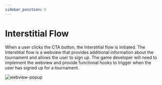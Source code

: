 ```yaml
---
sidebar_position: 5
---
```


# Interstitial Flow

When a user clicks the CTA button, the Interstitial flow is initiated. The Interstitial flow is a webview that provides additional information about the tournament and allows the user to sign up. The game developer will need to implement the webview and provide functional hooks to trigger when the user has signed up for a tournament.

![webview-popup](/img/webview-popup.png)

